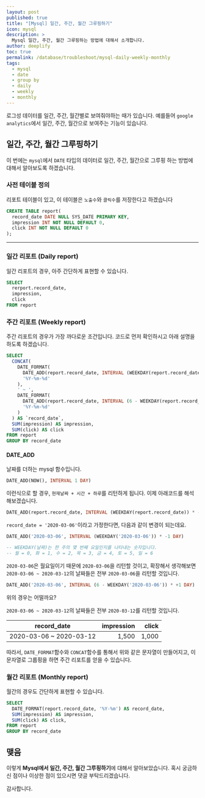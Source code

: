 ```yaml
---
layout: post
published: true
title: "[Mysql] 일간, 주간, 월간 그루핑하기"
icon: mysql
description: >
  Mysql 일간, 주간, 월간 그루핑하는 방법에 대해서 소개합니다.
author: deeplify
toc: true
permalink: /database/troubleshoot/mysql-daily-weekly-monthly
tags:
  - mysql
  - date
  - group by
  - daily
  - weekly
  - monthly
---
```


로그성 데이터를 일간, 주간, 월간별로 보여줘야하는 때가 있습니다. 예를들어 `google analytics`에서 일간, 주간, 월간으로 보여주는 기능이 있습니다.

## 일간, 주간, 월간 그루핑하기

이 번에는 `mysql`에서 `DATE` 타입의 데이터로 일간, 주간, 월간으로 그루핑 하는 방법에 대해서 알아보도록 하겠습니다.

### 사전 테이블 정의

리포트 테이블이 있고, 이 테이블은 `노출수`와 `클릭수`를 저장한다고 하겠습니다

```sql
CREATE TABLE report(
  record_date DATE NULL SYS_DATE PRIMARY KEY,
  impression INT NOT NULL DEFAULT 0,
  click INT NOT NULL DEFAULT 0
);
```

<hr>

### 일간 리포트 (Daily report)

일간 리포트의 경우, 아주 간단하게 표현할 수 있습니다.

```sql
SELECT
  rerport.record_date,
  impression,
  click
FROM report
```

### 주간 리포트 (Weekly report)

주간 리포트의 경우가 가장 까다로운 조건입니다. 코드로 먼저 확인하시고 아래 설명을 하도록 하겠습니다.

```sql
SELECT
  CONCAT(
    DATE_FORMAT(
      DATE_ADD(report.record_date, INTERVAL (WEEKDAY(report.record_date)) * -1 DAY),
      '%Y-%m-%d'
    ),
    ' ~ ',
    DATE_FORMAT(
      DATE_ADD(report.record_date, INTERVAL (6 - WEEKDAY(report.record_date)) * +1 DAY),
      '%Y-%m-%d'
    )
  ) AS `record_date`,
  SUM(impression) AS impression,
  SUM(click) AS click
FROM report
GROUP BY record_date
```

#### DATE_ADD

날짜를 더하는 mysql 함수입니다.

```sql
DATE_ADD(NOW(), INTERVAL 1 DAY)
```

이런식으로 할 경우, `현재날짜 + 시간 + 하루`를 리턴하게 됩니다.
이제 아래코드를 해석해보겠습니다.

```sql
DATE_ADD(report.record_date, INTERVAL (WEEKDAY(report.record_date)) * -1 DAY)
```

`record_date = '2020-03-06'`이라고 가정한다면, 다음과 같이 변경이 되는데요.

```sql
DATE_ADD('2020-03-06', INTERVAL (WEEKDAY('2020-03-06')) * -1 DAY)

-- WEEKDAY(날짜)는 한 주의 몇 번째 요일인지를 나타내는 숫자입니다.
-- 월 = 0, 화 = 1, 수 = 2, 목 = 3, 금 = 4, 토 = 5, 일 = 6
```

`2020-03-06`은 월요일이기 때문에 `2020-03-06`을 리턴할 것이고,
확장해서 생각해보면 `2020-03-06 ~ 2020-03-12`의 날짜들은 전부 `2020-03-06`을 리턴할 것입니다.

```sql
DATE_ADD('2020-03-06', INTERVAL (6 - WEEKDAY('2020-03-06')) * +1 DAY)
```

위의 경우는 어떨까요?

`2020-03-06 ~ 2020-03-12`의 날짜들은 전부 `2020-03-12`를 리턴할 것입니다.

| record_date | impression | click |
|:-:|-:|-:|
| 2020-03-06 ~ 2020-03-12 | 1,500 | 1,000 |

따라서, `DATE_FORMAT`함수와 `CONCAT`함수를 통해서 위와 같은 문자열이 만들어지고, 이 문자열로 그룹핑을 하면
주간 리포트를 얻을 수 있습니다.

### 월간 리포트 (Monthly report)

월간의 경우도 간단하게 표현할 수 있습니다.

```sql
SELECT
  DATE_FORMAT(report.record_date, '%Y-%m') AS record_date,
  SUM(impression) AS impression,
  SUM(click) AS click,
FROM report
GROUP BY record_date
```

## 맺음

이렇게 **Mysql에서 일간, 주간, 월간 그루핑하기**에 대해서 알아보았습니다. 혹시 궁금하신 점이나 이상한 점이 있으시면 댓글 부탁드리겠습니다.

감사합니다.
